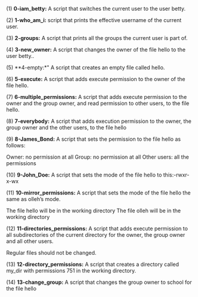 (1) **0-iam_betty:** A script that switches the current user to the user betty.

(2) **1-who_am_i:** script that prints the effective username of the current user.

(3) **2-groups:** A script that prints all the groups the current user is part of.

(4) **3-new_owner:** A script that changes the owner of the file hello to the user betty..

(5) **4-empty:*" A script that creates an empty file called hello.

(6) **5-execute:** A script that adds execute permission to the owner of the file hello.

(7) **6-multiple_permissions:** A script that adds execute permission to the owner and the group owner, and read permission to other users, to the file hello.

(8) **7-everybody:** A script that adds execution permission to the owner, the group owner and the other users, to the file hello

(9) **8-James_Bond:** A script that sets the permission to the file hello as follows:

Owner: no permission at all
Group: no permission at all
Other users: all the permissions

(10) **9-John_Doe:** A script that sets the mode of the file hello to this:-rwxr-x-wx

(11) **10-mirror_permissions:** A script that sets the mode of the file hello the same as olleh’s mode.

The file hello will be in the working directory
The file olleh will be in the working directory

(12) **11-directories_permissions:** A script that adds execute permission to all subdirectories of the current directory for the owner, the group owner and all other users.

Regular files should not be changed.

(13) **12-directory_permissions:** A script that creates a directory called my_dir with permissions 751 in the working directory.

(14) **13-change_group:** A script that changes the group owner to school for the file hello
